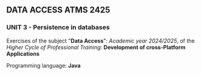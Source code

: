 ## DATA ACCESS ATMS 2425

### UNIT 3 - Persistence in databases

Exercises of the subject "**Data Access**": *Academic year 2024/2025*, of the *Higher Cycle of Professional Training*: **Development of cross-Platform Applications**

Programming language: **Java**
